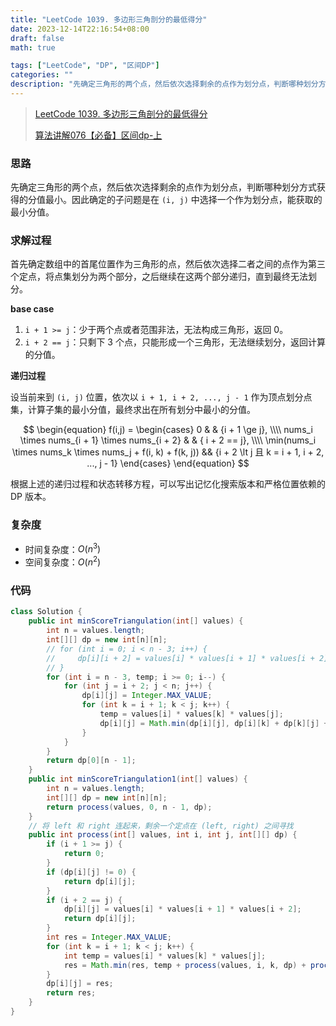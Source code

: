 ```yaml
---
title: "LeetCode 1039. 多边形三角剖分的最低得分"
date: 2023-12-14T22:16:54+08:00
draft: false
math: true

tags: ["LeetCode", "DP", "区间DP"]
categories: ""
description: "先确定三角形的两个点，然后依次选择剩余的点作为划分点，判断哪种划分方式获得的分值最小。"
---
```


> [LeetCode 1039. 多边形三角剖分的最低得分](https://leetcode.cn/problems/minimum-score-triangulation-of-polygon/)
>
> [算法讲解076【必备】区间dp-上](https://www.bilibili.com/video/BV1NQ4y1b7Uo/)

### 思路

先确定三角形的两个点，然后依次选择剩余的点作为划分点，判断哪种划分方式获得的分值最小。因此确定的子问题是在 `(i, j)` 中选择一个作为划分点，能获取的最小分值。

### 求解过程

首先确定数组中的首尾位置作为三角形的点，然后依次选择二者之间的点作为第三个定点，将点集划分为两个部分，之后继续在这两个部分递归，直到最终无法划分。

**base case**

1. `i + 1 >= j`：少于两个点或者范围非法，无法构成三角形，返回 0。
2. `i + 2 == j`：只剩下 3 个点，只能形成一个三角形，无法继续划分，返回计算的分值。

**递归过程**

设当前来到 `(i, j)` 位置，依次以 `i + 1, i + 2, ..., j - 1` 作为顶点划分点集，计算子集的最小分值，最终求出在所有划分中最小的分值。

$$
\begin{equation}
f(i,j) =
\begin{cases}
0 & & {i + 1 \ge j}, \\\\
nums_i \times nums_{i + 1} \times nums_{i + 2} & & { i + 2 == j}, \\\\
\min(nums_i \times nums_k \times nums_j + f(i, k) + f(k, j)) && {i + 2 \lt j 且 k = i + 1, i + 2, ..., j - 1}
\end{cases}
\end{equation}
$$

根据上述的递归过程和状态转移方程，可以写出记忆化搜索版本和严格位置依赖的 DP 版本。

### 复杂度

- 时间复杂度：$O(n^3)$
- 空间复杂度：$O(n^2)$

### 代码

```java
class Solution {
    public int minScoreTriangulation(int[] values) {
        int n = values.length;
        int[][] dp = new int[n][n];
        // for (int i = 0; i < n - 3; i++) {
        //     dp[i][i + 2] = values[i] * values[i + 1] * values[i + 2];
        // }
        for (int i = n - 3, temp; i >= 0; i--) {
            for (int j = i + 2; j < n; j++) {
                dp[i][j] = Integer.MAX_VALUE;
                for (int k = i + 1; k < j; k++) {
                    temp = values[i] * values[k] * values[j];
                    dp[i][j] = Math.min(dp[i][j], dp[i][k] + dp[k][j] + temp);
                }
            }
        }
        return dp[0][n - 1];
    }
    public int minScoreTriangulation1(int[] values) {
        int n = values.length;
        int[][] dp = new int[n][n];
        return process(values, 0, n - 1, dp);
    }
    // 将 left 和 right 连起来，剩余一个定点在 (left, right) 之间寻找
    public int process(int[] values, int i, int j, int[][] dp) {
        if (i + 1 >= j) {
            return 0;
        }
        if (dp[i][j] != 0) {
            return dp[i][j];
        }
        if (i + 2 == j) {
            dp[i][j] = values[i] * values[i + 1] * values[i + 2];
            return dp[i][j];
        }
        int res = Integer.MAX_VALUE;
        for (int k = i + 1; k < j; k++) {
            int temp = values[i] * values[k] * values[j];
            res = Math.min(res, temp + process(values, i, k, dp) + process(values, k, j, dp));
        }
        dp[i][j] = res;
        return res;
    }
}
```